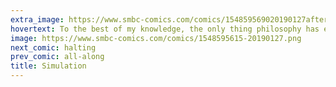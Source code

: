 ```yaml
---
extra_image: https://www.smbc-comics.com/comics/154859569020190127after.png
hovertext: To the best of my knowledge, the only thing philosophy has ever proven is that Descartes could think.
image: https://www.smbc-comics.com/comics/1548595615-20190127.png
next_comic: halting
prev_comic: all-along
title: Simulation
---
```


